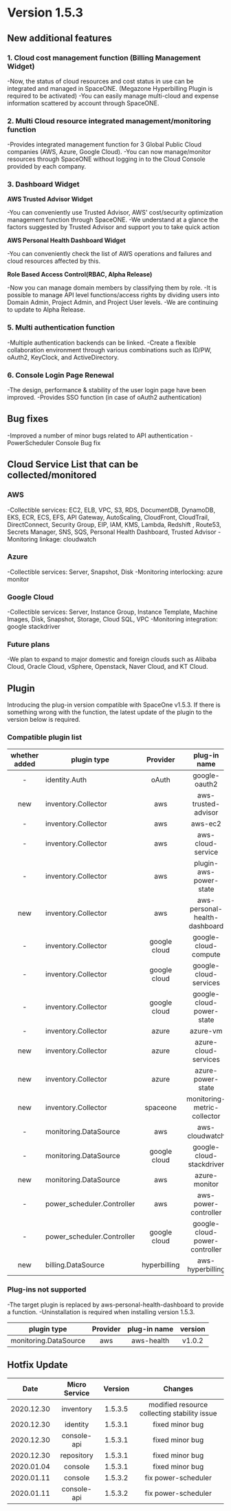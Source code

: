 # Version 1.5.3


## New additional features

### 1. Cloud cost management function (Billing Management Widget)

-Now, the status of cloud resources and cost status in use can be integrated and managed in SpaceONE. (Megazone Hyperbilling Plugin is required to be activated)
-You can easily manage multi-cloud and expense information scattered by account through SpaceONE.


### 2. Multi Cloud resource integrated management/monitoring function

-Provides integrated management function for 3 Global Public Cloud companies (AWS, Azure, Google Cloud).
-You can now manage/monitor resources through SpaceONE without logging in to the Cloud Console provided by each company.


### 3. Dashboard Widget

**AWS Trusted Advisor Widget**

-You can conveniently use Trusted Advisor, AWS' cost/security optimization management function through SpaceONE.
-We understand at a glance the factors suggested by Trusted Advisor and support you to take quick action


**AWS Personal Health Dashboard Widget**

-You can conveniently check the list of AWS operations and failures and cloud resources affected by this.



**Role Based Access Control(RBAC, Alpha Release)**

-Now you can manage domain members by classifying them by role.
-It is possible to manage API level functions/access rights by dividing users into Domain Admin, Project Admin, and Project User levels.
-We are continuing to update to Alpha Release.


### 5. Multi authentication function

-Multiple authentication backends can be linked.
-Create a flexible collaboration environment through various combinations such as ID/PW, oAuth2, KeyClock, and ActiveDirectory.

### 6. Console Login Page Renewal

-The design, performance & stability of the user login page have been improved.
-Provides SSO function (in case of oAuth2 authentication)

## Bug fixes

-Improved a number of minor bugs related to API authentication
-PowerScheduler Console Bug fix


## Cloud Service List that can be collected/monitored

### AWS
-Collectible services: EC2, ELB, VPC, S3, RDS, DocumentDB, DynamoDB, EKS, ECR, ECS, EFS, API Gateway, AutoScaling, CloudFront, CloudTrail, DirectConnect, Security Group, EIP, IAM, KMS, Lambda, Redshift , Route53, Secrets Manager, SNS, SQS, Personal Health Dashboard, Trusted Advisor
-Monitoring linkage: cloudwatch

### Azure
-Collectible services: Server, Snapshot, Disk
-Monitoring interlocking: azure monitor

### Google Cloud
-Collectible services: Server, Instance Group, Instance Template, Machine Images, Disk, Snapshot, Storage, Cloud SQL, VPC
-Monitoring integration: google stackdriver

### Future plans
-We plan to expand to major domestic and foreign clouds such as Alibaba Cloud, Oracle Cloud, vSphere, Openstack, Naver Cloud, and KT Cloud.


## Plugin
Introducing the plug-in version compatible with SpaceOne v1.5.3.
If there is something wrong with the function, the latest update of the plugin to the version below is required.

### Compatible plugin list

|whether added|plugin type|Provider|plug-in name|version|
|:---:|---|:---:|:---:|:---:|
|-|identity.Auth|oAuth|google-oauth2|v1.1|
|new|inventory.Collector|aws|aws-trusted-advisor|v1.1|
|-|inventory.Collector|aws|aws-ec2|v1.7|
|-|inventory.Collector|aws|aws-cloud-service|v1.5|
|-|inventory.Collector|aws|plugin-aws-power-state|v1.3|
|new|inventory.Collector|aws|aws-personal-health-dashboard|v1.0|
|-|inventory.Collector|google cloud|google-cloud-compute|v1.2|
|-|inventory.Collector|google cloud|google-cloud-services|v1.1|
|-|inventory.Collector|google cloud|google-cloud-power-state|v1.0|
|-|inventory.Collector|azure|azure-vm|v1.2|
|new|inventory.Collector|azure|azure-cloud-services|v1.0|
|new|inventory.Collector|azure|azure-power-state|v1.0|
|new|inventory.Collector|spaceone|monitoring-metric-collector|v1.0|
|-|monitoring.DataSource|aws|aws-cloudwatch|v1.1|
|-|monitoring.DataSource|google cloud|google-cloud-stackdriver|v1.0.2|
|new|monitoring.DataSource|aws|azure-monitor|v1.0|
|-|power_scheduler.Controller|aws|aws-power-controller|v1.0|
|-|power_scheduler.Controller|google cloud|google-cloud-power-controller|v1.0.1|
|new|billing.DataSource|hyperbilling|aws-hyperbilling|v1.0.2|


### Plug-ins not supported
-The target plugin is replaced by aws-personal-health-dashboard to provide a function.
-Uninstallation is required when installing version 1.5.3.

|plugin type|Provider|plug-in name|version|
|---|:---:|:---:|:---:|
|monitoring.DataSource|aws|aws-health|v1.0.2|

## Hotfix Update
|Date|Micro Service|Version|Changes|
|---|:---:|:---:|:---:|
|2020.12.30|inventory|1.5.3.5|modified resource collecting stability issue|
|2020.12.30|identity|1.5.3.1|fixed minor bug|
|2020.12.30|console-api|1.5.3.1|fixed minor bug|
|2020.12.30|repository|1.5.3.1|fixed minor bug|
|2020.01.04|console|1.5.3.1|fixed minor bug|
|2020.01.11|console|1.5.3.2|fix power-scheduler|
|2020.01.11|console-api|1.5.3.2|fix power-scheduler|

